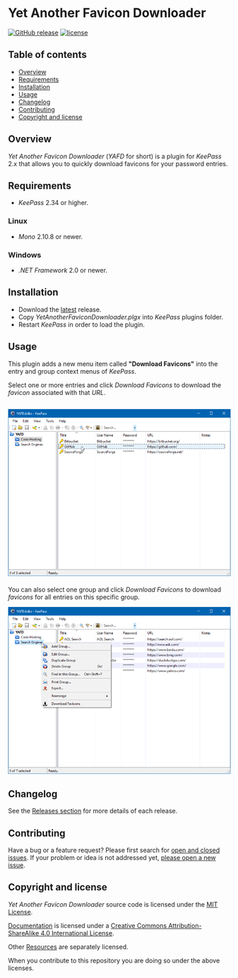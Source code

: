 # Yet Another Favicon Downloader
[![GitHub release](https://img.shields.io/github/release/navossoc/KeePass-Yet-Another-Favicon-Downloader.svg)](https://github.com/navossoc/KeePass-Yet-Another-Favicon-Downloader/releases/latest)
[![license](https://img.shields.io/github/license/navossoc/KeePass-Yet-Another-Favicon-Downloader.svg)](/LICENSE)

## Table of contents
- [Overview](#overview)
- [Requirements](#requirements)
- [Installation](#installation)
- [Usage](#usage)
- [Changelog](#changelog)
- [Contributing](#contributing)
- [Copyright and license](#copyright-and-license)

## Overview
*Yet Another Favicon Downloader* (*YAFD* for short) is a plugin for *KeePass* 2.x that allows you to quickly download favicons for your password entries.

## Requirements
* *KeePass* 2.34 or higher.
### Linux
* *Mono* 2.10.8 or newer.
### Windows
* *.NET Framework* 2.0 or newer.

## Installation
* Download the [latest](https://github.com/navossoc/KeePass-Yet-Another-Favicon-Downloader/releases/latest) release.
* Copy *YetAnotherFaviconDownloader.plgx* into *KeePass* plugins folder.
* Restart *KeePass* in order to load the plugin.

## Usage
This plugin adds a new menu item called **"Download Favicons"** into the entry and group context menus of *KeePass*.

Select one or more entries and click *Download Favicons* to download the *favicon* associated with that *URL*.

![Entry Context Menu](docs/images/entry-context-menu.gif)
---

You can also select one group and click *Download Favicons* to download *favicons* for all entries on this specific group.

![Group Context Menu](docs/images/group-context-menu.gif)

## Changelog
See the [Releases section](https://github.com/navossoc/KeePass-Yet-Another-Favicon-Downloader/releases) for more details of each release.

## Contributing
Have a bug or a feature request? Please first search for [open and closed issues](https://github.com/navossoc/KeePass-Yet-Another-Favicon-Downloader/issues?q=is%3Aissue). If your problem or idea is not addressed yet, [please open a new issue](https://github.com/navossoc/KeePass-Yet-Another-Favicon-Downloader/issues/new).

## Copyright and license
*Yet Another Favicon Downloader* source code is licensed under the [MIT License](LICENSE).

[Documentation](docs/README.md) is licensed under a [Creative Commons Attribution-ShareAlike 4.0 International License](http://creativecommons.org/licenses/by-sa/4.0/).

Other [Resources](Resources/README.md) are separately licensed.

When you contribute to this repository you are doing so under the above licenses.

